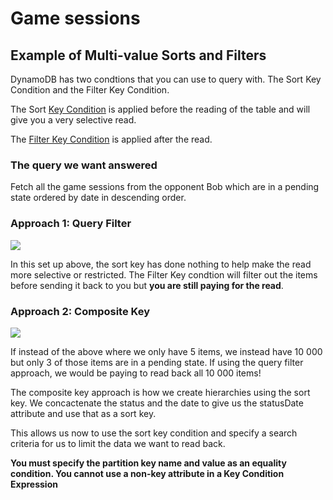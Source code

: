 # Game sessions

## Example of Multi-value Sorts and Filters

DynamoDB has two condtions that you can use to query with. The Sort Key Condition and the Filter Key Condition.

The Sort [Key Condition](https://docs.aws.amazon.com/amazondynamodb/latest/developerguide/Query.html#Query.KeyConditionExpressions) is applied before the reading of the table and will give you a very selective read.

The [Filter Key Condition](https://docs.aws.amazon.com/amazondynamodb/latest/developerguide/Query.html#Query.FilterExpression) is applied after the read.

### The query we want answered
Fetch all the game sessions from the opponent Bob which are in a pending state ordered by date in descending order.

### Approach 1: Query Filter

![](https://firebasestorage.googleapis.com/v0/b/firescript-577a2.appspot.com/o/imgs%2Fapp%2Fmauricelc92%2Fp-btxNpufI.54.58.png?alt=media&token=ee51c61e-d49f-4a6f-9c88-5d4d91ca1d4e)


In this set up above, the sort key has done nothing to help make the read more selective or restricted. The Filter Key condtion will filter out the items before sending it back to you but **you are still paying for the read**.


### Approach 2: Composite Key

![](https://firebasestorage.googleapis.com/v0/b/firescript-577a2.appspot.com/o/imgs%2Fapp%2Fmauricelc92%2F6ENdPdcVmt.11.34.png?alt=media&token=42804cb8-fdc3-4fdf-92aa-702e6b035f12)

If instead of the above where we only have 5 items, we instead have 10 000 but only 3 of those items are in a pending state. If using the query filter approach, we would be paying to read back all 10 000 items!

The composite key approach is how we create hierarchies using the sort key. We concactenate the status and the date to give us the statusDate attribute and use that as a sort key.

This allows us now to use the sort key condition and specify a search criteria for us to limit the data we want to read back.

**You must specify the partition key name and value as an equality condition. You cannot use a non-key attribute in a Key Condition Expression**
